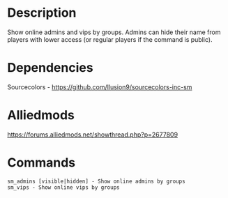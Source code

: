 # Description
Show online admins and vips by groups.
Admins can hide their name from players with lower access (or regular players if the command is public).

# Dependencies
Sourcecolors - https://github.com/Ilusion9/sourcecolors-inc-sm

# Alliedmods
https://forums.alliedmods.net/showthread.php?p=2677809

# Commands
```
sm_admins [visible|hidden] - Show online admins by groups
sm_vips - Show online vips by groups
```
